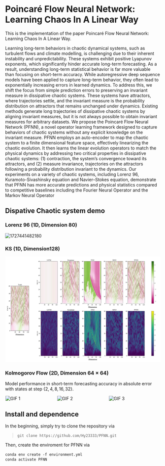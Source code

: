 # Poincaré Flow Neural Network: Learning Chaos In A Linear Way

This is the implementation of the paper Poincaré Flow Neural Network: Learning Chaos In A Linear Way.

Learning long-term behaviors in chaotic dynamical systems, such as turbulent flows and climate modelling, is challenging due to their inherent instability and unpredictability. These systems exhibit positive Lyapunov exponents, which significantly hinder accurate long-term forecasting. As a result, understanding long-term statistical behavior is far more valuable than focusing on short-term accuracy. While autoregressive deep sequence models have been applied to capture long-term behavior, they often lead to exponentially increasing errors in learned dynamics. To address this, we shift the focus from simple prediction errors to preserving an invariant measure in dissipative chaotic systems. These systems have attractors, where trajectories settle, and the invariant measure is the probability distribution on attractors that remains unchanged under dynamics. Existing methods generate long trajectories of dissipative chaotic systems by aligning invariant measures, but it is not always possible to obtain invariant measures for arbitrary datasets. We propose the Poincaré Flow Neural Network (PFNN), a novel operator learning framework designed to capture behaviors of chaotic systems without any explicit knowledge on the invariant measure.
PFNN employs an auto-encoder to map the chaotic system to a finite dimensional feature space, effectively linearizing the chaotic evolution.
It then learns the linear evolution operators to match the physical dynamics by addressing two critical properties in dissipative chaotic systems: (1) contraction, the system’s convergence toward its attractors, and (2) measure invariance, trajectories on the attractors following a probability distribution invariant to the dynamics.
Our experiments on a variety of chaotic systems, including Lorenz 96, Kuramoto-Sivashinsky equation and Navier–Stokes equation, demonstrate that PFNN has more accurate predictions and physical statistics compared to competitive baselines including the Fourier Neural Operator and the Markov Neural Operator

## Dispative Chaotic system demo

### Lorenz 96 (1D, Dimension 80)

![1727441482180](image/README/1727441482180.png)

### KS (1D, Dimension128)

![1727441582689](image/README/1727441582689.png)

### Kolmogorov Flow (2D, Dimension 64 $\times$ 64)

Model performance in short-term forecasting accuracy in absolute error with states at step $\{2, 4, 8, 16, 32\}$.

<div style="display: flex; justify-content: space-around;">
  <img src="figures/ground_truth.gif" alt="GIF 1" style="width: 33%;">
  <img src="figures/PFNN_prediction.gif" alt="GIF 2" style="width: 33%;">
  <img src="figures/absolute_error.gif" alt="GIF 3" style="width: 33%;">
</div>

## Install and dependence

In the beginning, simply try to clone the repository via

> ```
> git clone https://github.com/Hy23333/PFNN.git
> ```

Then, create the enviroment for PFNN via

```
conda env create -f environment.yml
conda activate PFNN
```
